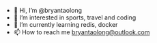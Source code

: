 - 👋 Hi, I’m @bryantaolong
- 👀 I’m interested in sports, travel and coding
- 🌱 I’m currently learning redis, docker
- 📫 How to reach me bryantaolong@outlook.com

<!---
bryantaolong/bryantaolong is a ✨ special ✨ repository because its `README.md` (this file) appears on your GitHub profile.
You can click the Preview link to take a look at your changes.
--->
